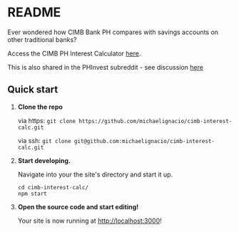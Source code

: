 # README
Ever wondered how CIMB Bank PH compares with savings accounts on other traditional banks?

Access the CIMB PH Interest Calculator [here](https://cimb-calc.now.sh/).

This is also shared in the PHInvest subreddit - see discussion [here](https://www.reddit.com/r/phinvest/comments/gl7gz4/i_created_a_cimb_interest_calculator_web_app_for/)

## Quick start

1.  **Clone the repo**

    via https: `git clone https://github.com/michaelignacio/cimb-interest-calc.git`

    via ssh: `git clone git@github.com:michaelignacio/cimb-interest-calc.git`

2.  **Start developing.**

    Navigate into your the site's directory and start it up.

    ```
    cd cimb-interest-calc/
    npm start
    ```

3.  **Open the source code and start editing!**

    Your site is now running at <a href="http://localhost:3000">http://localhost:3000</a>!
